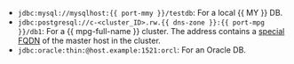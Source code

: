 * `jdbc:mysql://mysqlhost:{{ port-mmy }}/testdb`: For a local {{ MY }} DB.
* `jdbc:postgresql://c-<cluster_ID>.rw.{{ dns-zone }}:{{ port-mpg }}/db1`: For a {{ mpg-full-name }} cluster. The address contains a [special FQDN](../../../managed-postgresql/operations/connect.md#special-fqdns) of the master host in the cluster.
* `jdbc:oracle:thin:@host.example:1521:orcl`: For an Oracle DB.
